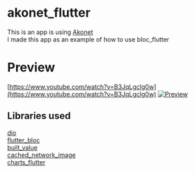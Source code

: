# akonet_flutter

This is an app is using [Akonet](http://akonet.info)  
I made this app as an example of how to use bloc_flutter 
# Preview
[https://www.youtube.com/watch?v=B3JqLgcIg0w](https://www.youtube.com/watch?v=B3JqLgcIg0w)
[![Preview](https://img.youtube.com/vi/B3JqLgcIg0w/0.jpg)](https://youtu.be/CxQYiHvQ20s "Everything Is AWESOME")


## Libraries used 

[dio](https://pub.dartlang.org/packages/dio)  
[flutter_bloc](https://pub.dartlang.org/packages/flutter_bloc)  
[built_value](https://pub.dartlang.org/packages/built_value)  
[cached_network_image](https://pub.dartlang.org/packages/cached_network_image)  
[charts_flutter](https://pub.dartlang.org/packages/charts_flutter)  
